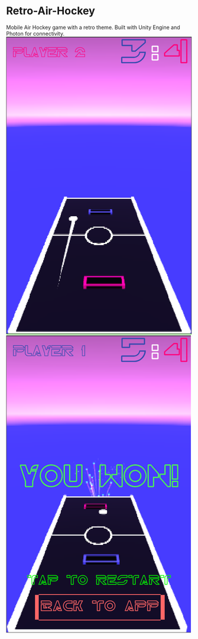 # Retro-Air-Hockey
Mobile Air Hockey game with a retro theme. Built with Unity Engine and Photon for connectivity.
![alt text](https://github.com/BlyatskiForce/Retro-Air-Hockey/blob/main/GameplayPics/gameplay%201.png?raw=true)
![alt text](https://github.com/BlyatskiForce/Retro-Air-Hockey/blob/main/GameplayPics/gameplay%202.png?raw=true)

